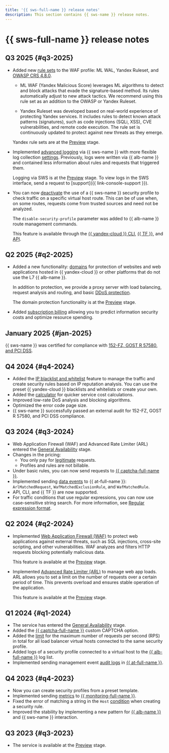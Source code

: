 ```yaml
---
title: '{{ sws-full-name }} release notes'
description: This section contains {{ sws-name }} release notes.
---
```


# {{ sws-full-name }} release notes

## Q3 2025 {#q3-2025}

* Added new [rule sets](concepts/waf.md#rules-set) to the WAF profile: ML WAL, Yandex Ruleset, and [OWASP CRS 4.8.0](https://owasp.org/www-project-modsecurity-core-rule-set/).

    * ML WAF (Yandex Malicious Score) leverages ML algorithms to detect and block attacks that evade the signature-based method. Its rules automatically adjust to new attack tactics. We recommend using this rule set as an addition to the OWASP or Yandex Ruleset.

    * Yandex Ruleset was developed based on real-world experience of protecting Yandex services. It includes rules to detect known attack patterns (signatures), such as code injections (SQLi, XSS), CVE vulnerabilities, and remote code execution. The rule set is continuously updated to protect against new threats as they emerge.

    Yandex rule sets are at the [Preview](../overview/concepts/launch-stages.md) stage.

* Implemented [advanced logging](concepts/logging.md) via {{ sws-name }} with more flexible log collection [settings](operations/configure-logging.md). Previously, logs were written via {{ alb-name }} and contained less information about rules and requests that triggered them.

    Logging via SWS is at the [Preview](../overview/concepts/launch-stages.md) stage. To view logs in the SWS interface, send a request to [support]({{ link-console-support }}).

* You can now [deactivate](../smartwebsecurity/operations/host-connect.md#host) the use of a {{ sws-name }} security profile to check traffic on a specific virtual host route. This can be of use when, on some routes, requests come from trusted sources and need not be analyzed.

  The `disable-security-profile` parameter was added to {{ alb-name }} route management commands.

  This feature is available through the [{{ yandex-cloud }} CLI](../application-load-balancer/cli-ref/index.md), [{{ TF }}](../application-load-balancer/tf-ref.md), and [API](../application-load-balancer/api-ref/authentication.md).

## Q2 2025 {#q2-2025}

* Added a new functionality: [domains](concepts/domain-protect.md) for protection of websites and web applications hosted in {{ yandex-cloud }} or other platforms that do not use the L7 {{ alb-name }}.
  
    In addition to protection, we provide a proxy server with load balancing, request analysis and routing, and basic [DDoS protection](../vpc/ddos-protection/).

    The domain protection functionality is at the [Preview](../overview/concepts/launch-stages.md) stage.

* Added [subscription billing](pricing.md) allowing you to predict information security costs and optimize resource spending.

## January 2025 {#jan-2025}

{{ sws-name }} was certified for compliance with [152-FZ, GOST R 57580, and PCI DSS](https://yandex.cloud/ru/security/standards).

## Q4 2024 {#q4-2024}

* Added the [IP blacklist and whitelist](concepts/lists.md) feature to manage the traffic and create security rules based on IP reputation analysis. You can use the preset {{ yandex-cloud }} blacklists and whitelists or create your own.
* Added the [calculator](pricing.md) for quicker service cost calculations.
* Improved low-rate DoS analysis and blocking algorithms.
* Optimized the error code page size.
* {{ sws-name }} successfully passed an external audit for 152-FZ, GOST R 57580, and PCI DSS compliance.

## Q3 2024 {#q3-2024}

* Web Application Firewall (WAF) and Advanced Rate Limiter (ARL) entered the [General Availability](../overview/concepts/launch-stages.md) stage.
* Changes in the pricing: 
  * You only pay for [legitimate](concepts/rules.md#rule-action) requests.
  * Profiles and rules are not billable.
* Under basic rules, you can now send requests to [{{ captcha-full-name }}](../smartcaptcha/).
* Implemented sending [data events](./at-ref.md#data-plane-events) to {{ at-full-name }}: `ArlMatchedRequest`, `WafMatchedExclusionRule`, and `WafMatchedRule`.
* API, CLI, and {{ TF }} are now supported.
* For traffic conditions that use regular expressions, you can now use case-sensitive string search. For more information, see [Regular expression format](concepts/conditions.md#regular-expressions).

## Q2 2024 {#q2-2024}

* Implemented [Web Application Firewall (WAF)](./concepts/waf.md) to protect web applications against external threats, such as SQL injections, cross-site scripting, and other vulnerabilities. WAF analyzes and filters HTTP requests blocking potentially malicious data.

    This feature is available at the [Preview](../overview/concepts/launch-stages.md) stage.

* Implemented [Advanced Rate Limiter (ARL)](./concepts/arl.md) to manage web app loads. ARL allows you to set a limit on the number of requests over a certain period of time. This prevents overload and ensures stable operation of the application.

    This feature is available at the [Preview](../overview/concepts/launch-stages.md) stage.

## Q1 2024 {#q1-2024}

* The service has entered the [General Availability](../overview/concepts/launch-stages.md) stage.
* Added the [{{ captcha-full-name }}](../smartcaptcha/) custom CAPTCHA option.
* Added the [limit](./concepts/limits.md#limits) for the maximum number of requests per second (RPS) in total for all load balancer virtual hosts connected to the same security profile.
* Added logs of a security profile connected to a virtual host to the [{{ alb-full-name }}](../application-load-balancer/) log list.
* Implemented sending management event [audit logs](./at-ref.md) in [{{ at-full-name }}](../audit-trails/).

## Q4 2023 {#q4-2023}

* Now you can create security profiles from a preset template.
* Implemented sending [metrics](./metrics.md) to [{{ monitoring-full-name }}](../monitoring/).
* Fixed the error of matching a string in the `Host` [condition](./concepts/conditions.md) when creating a security rule.
* Improved the stability by implementing a new pattern for [{{ alb-name }}](../application-load-balancer/) and {{ sws-name }} interaction.

## Q3 2023 {#q3-2023}

* The service is available at the [Preview](../overview/concepts/launch-stages.md) stage.